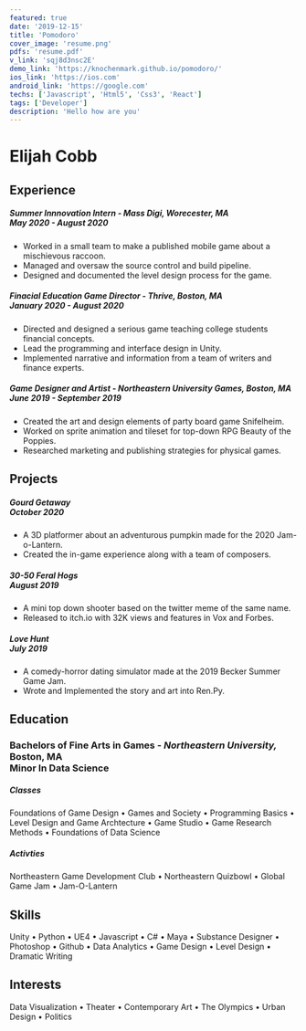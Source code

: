 ```yaml
---
featured: true
date: '2019-12-15'
title: 'Pomodoro'
cover_image: 'resume.png'
pdfs: 'resume.pdf'
v_link: 'sqj8d3nsc2E'
demo_link: 'https://knochenmark.github.io/pomodoro/'
ios_link: 'https://ios.com'
android_link: 'https://google.com'
techs: ['Javascript', 'Html5', 'Css3', 'React']
tags: ['Developer']
description: 'Hello how are you'
---
```


# Elijah Cobb

## Experience

##### **Summer Innnovation Intern - *Mass Digi***, *Worecester, MA* <br> May 2020 - August 2020
 - Worked in a small team to make a published mobile game about a mischievous raccoon.
 - Managed and oversaw the source control and build pipeline.
 - Designed and documented the level design process for the game.

##### **Finacial Education Game Director - *Thrive***, *Boston, MA* <br> January 2020 - August 2020
- Directed and designed a serious game teaching college students financial concepts.
- Lead the programming and interface design in Unity.
- Implemented narrative and information from a team of writers and finance experts.

##### **Game Designer and Artist - *Northeastern University Games***, *Boston, MA*<br> June 2019 - September 2019
- Created the art and design elements of party board game Snifelheim.
- Worked on sprite animation and tileset for top-down RPG Beauty of the Poppies.
- Researched marketing and publishing strategies for physical games.

## Projects

##### Gourd Getaway <br> October 2020
- A 3D platformer about an adventurous pumpkin made for the 2020 Jam-o-Lantern.
- Created the in-game experience along with a team of composers.

##### 30-50 Feral Hogs <br> August 2019
- A mini top down shooter based on the twitter meme of the same name.
- Released to itch.io with 32K views and features in Vox and Forbes.

##### Love Hunt  <br> July 2019
- A comedy-horror dating simulator made at the 2019 Becker Summer Game Jam.
- Wrote and Implemented the story and art into Ren.Py.

## Education

### **Bachelors of Fine Arts in Games** - *Northeastern University,* Boston, MA <br> Minor In Data Science
##### Classes
Foundations of Game Design • Games and Society • Programming Basics • Level Design and Game Archtecture • Game Studio • Game Research Methods • Foundations of Data Science
##### Activties
Northeastern Game Development Club • Northeastern Quizbowl • Global Game Jam • Jam-O-Lantern

## Skills

Unity • Python • UE4 • Javascript • C# • Maya • Substance Designer • Photoshop • Github • Data Analytics • Game Design • Level Design • Dramatic Writing 

## Interests
Data Visualization • Theater • Contemporary Art • The Olympics • Urban Design • Politics






